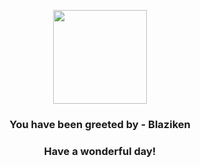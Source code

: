 <p align="center">
    <img src="https://raw.githubusercontent.com/PokeAPI/sprites/master/sprites/pokemon/257.png" width="150" height="150">
</p>
<h3 align="center">You have been greeted by - <b>Blaziken</b></h3>
<h3 align="center">Have a wonderful day!</h3>
